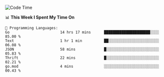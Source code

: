 <!--START_SECTION:waka-->
![Code Time](http://img.shields.io/badge/Code%20Time-681%20hrs%2047%20mins-blue)

📊 **This Week I Spent My Time On** 

```text
💬 Programming Languages: 
Go                       14 hrs 17 mins      █████████████████████░░░░   85.00 % 
Text                     1 hr 1 min          ██░░░░░░░░░░░░░░░░░░░░░░░   06.08 % 
JSON                     58 mins             █░░░░░░░░░░░░░░░░░░░░░░░░   05.83 % 
Thrift                   22 mins             █░░░░░░░░░░░░░░░░░░░░░░░░   02.21 % 
go.mod                   4 mins              ░░░░░░░░░░░░░░░░░░░░░░░░░   00.43 % 
```


<!--END_SECTION:waka-->